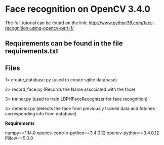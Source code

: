 # Face recognition on OpenCV 3.4.0 

The full tutorial can be found on the link: http://www.python36.com/face-recognition-using-opencv-part-1/

## Requirements can be found in the file requirements.txt

## Files

1> create_database.py (used to create sqlite database)

2> record_face.py (Records the Name associated with the face)

3> trainer.py (used to train LBPHFaceRecognizer for face recognition)

4> detector.py (detects the face from previously trained data and fetches corresponding info from database) 

**Requirements**

numpy==1.14.0
opencv-contrib-python==3.4.0.12
opencv-python==3.4.0.12
Pillow==5.0.0

